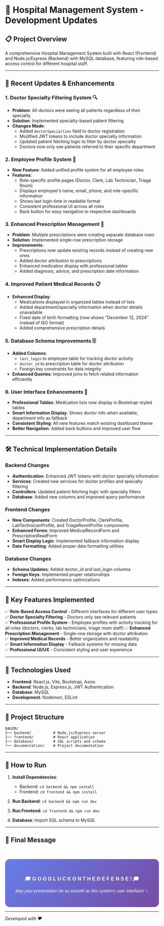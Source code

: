 # 🏥 Hospital Management System - Development Updates

## 📋 Project Overview
A comprehensive Hospital Management System built with React (Frontend) and Node.js/Express (Backend) with MySQL database, featuring role-based access control for different hospital staff.

---

## 🚀 Recent Updates & Enhancements

### 1. **Doctor Specialty Filtering System** 🔍
- **Problem**: All doctors were seeing all patients regardless of their specialty
- **Solution**: Implemented specialty-based patient filtering
- **Changes Made**:
  - Added `doctorSpecialties` field to doctor registration
  - Modified JWT tokens to include doctor specialty information
  - Updated patient fetching logic to filter by doctor specialty
  - Doctors now only see patients referred to their specific department

### 2. **Employee Profile System** 👥
- **New Feature**: Added unified profile system for all employee roles
- **Features**:
  - Role-specific profile pages (Doctor, Clerk, Lab Technician, Triage Room)
  - Displays employee's name, email, phone, and role-specific information
  - Shows last login time in readable format
  - Consistent professional UI across all roles
  - Back button for easy navigation to respective dashboards

### 3. **Enhanced Prescription Management** 💊
- **Problem**: Multiple prescriptions were creating separate database rows
- **Solution**: Implemented single-row prescription storage
- **Improvements**:
  - Prescriptions now update existing records instead of creating new ones
  - Added doctor attribution to prescriptions
  - Enhanced medication display with professional tables
  - Added diagnosis, advice, and prescription date information

### 4. **Improved Patient Medical Records** 📋
- **Enhanced Display**:
  - Medications displayed in organized tables instead of lists
  - Added department/specialty information when doctor details unavailable
  - Fixed date of birth formatting (now shows "December 12, 2024" instead of ISO format)
  - Added comprehensive prescription details

### 5. **Database Schema Improvements** 🗄️
- **Added Columns**:
  - `last_login` to employee table for tracking doctor activity
  - `doctor_id` to prescription table for doctor attribution
  - Foreign key constraints for data integrity
- **Enhanced Queries**: Improved joins to fetch related information efficiently

### 6. **User Interface Enhancements** 🎨
- **Professional Tables**: Medication lists now display in Bootstrap-styled tables
- **Smart Information Display**: Shows doctor info when available, department info as fallback
- **Consistent Styling**: All new features match existing dashboard theme
- **Better Navigation**: Added back buttons and improved user flow

---

## 🛠️ Technical Implementation Details

### Backend Changes
- **Authentication**: Enhanced JWT tokens with doctor specialty information
- **Services**: Created new services for doctor profiles and specialty filtering
- **Controllers**: Updated patient fetching logic with specialty filters
- **Database**: Added new columns and improved query performance

### Frontend Changes
- **New Components**: Created DoctorProfile, ClerkProfile, LabTechnicianProfile, and TriageRoomProfile components
- **Enhanced Forms**: Improved MedicalRecordForm and PrescriptionReadForm
- **Smart Display Logic**: Implemented fallback information display
- **Date Formatting**: Added proper date formatting utilities

### Database Changes
- **Schema Updates**: Added doctor_id and last_login columns
- **Foreign Keys**: Implemented proper relationships
- **Indexes**: Added performance optimizations

---

## 🎯 Key Features Implemented

✅ **Role-Based Access Control** - Different interfaces for different user types  
✅ **Doctor Specialty Filtering** - Doctors only see relevant patients  
✅ **Professional Profile System** - Employee profiles with activity tracking for all roles (doctors, clerks, lab technicians, triage room staff)
✅ **Enhanced Prescription Management** - Single-row storage with doctor attribution  
✅ **Improved Medical Records** - Better organization and readability  
✅ **Smart Information Display** - Fallback systems for missing data  
✅ **Professional UI/UX** - Consistent styling and user experience  

---

## 🔧 Technologies Used

- **Frontend**: React.js, Vite, Bootstrap, Axios
- **Backend**: Node.js, Express.js, JWT Authentication
- **Database**: MySQL
- **Development**: Nodemon, ESLint

---

## 📁 Project Structure

```
DAGIM/
├── backend/          # Node.js/Express server
├── frontend/         # React application
├── database/         # SQL scripts and schema
└── documentation/    # Project documentation
```

---

## 🚀 How to Run

1. **Install Dependencies**:
   - Backend: `cd backend && npm install`
   - Frontend: `cd frontend && npm install`

2. **Run Backend**: `cd backend && npm run dev`
3. **Run Frontend**: `cd frontend && npm run dev`
4. **Database**: Import SQL schema to MySQL

---

## 🎉 **Final Message**

<div style="text-align: center; margin-top: 50px; padding: 30px; background: linear-gradient(135deg, #667eea 0%, #764ba2 100%); border-radius: 15px; color: white; font-family: 'Arial', sans-serif;">

### 🎓 **G O O D  L U C K  O N  T H E  D E F E N S E !** 🎓

*May your presentation be as smooth as this system's user interface!* ✨

</div>

---

*Developed with ❤️*

